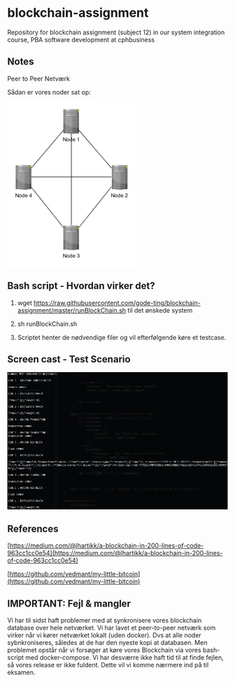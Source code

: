 # blockchain-assignment

Repository for blockchain assignment (subject 12) in our system integration course, PBA software development at cphbusiness

## Notes

Peer to Peer Netværk 

Sådan er vores noder sat op:

![alt text](https://github.com/gode-ting/blockchain-assignment/blob/master/img/PeertoPeer.png "Peer to Peer")

## Bash script - Hvordan virker det?

1. wget https://raw.githubusercontent.com/gode-ting/blockchain-assignment/master/runBlockChain.sh til det ønskede system

2. sh runBlockChain.sh 

3. Scriptet henter de nødvendige filer og vil efterfølgende køre et testcase.

## Screen cast - Test Scenario

![](https://github.com/gode-ting/blockchain-assignment/blob/master/img/screencast.png)

## References

[https://medium.com/@lhartikk/a-blockchain-in-200-lines-of-code-963cc1cc0e54](https://medium.com/@lhartikk/a-blockchain-in-200-lines-of-code-963cc1cc0e54)

[https://github.com/vedmant/my-little-bitcoin](https://github.com/vedmant/my-little-bitcoin)

## IMPORTANT: Fejl & mangler

Vi har til sidst haft problemer med at synkronisere vores blockchain database over hele netværket. Vi har lavet et peer-to-peer netværk som virker når vi kører netværket lokalt (uden docker). Dvs at alle noder sybnkroniseres, således at de har den nyeste kopi at databasen. Men problemet opstår når vi forsøger at køre vores Blockchain via vores bash-script med docker-compose. Vi har desværre ikke haft tid til at finde fejlen, så vores release er ikke fuldent. Dette vil vi komme nærmere ind på til eksamen. 

